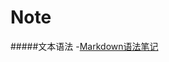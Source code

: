 Note
====
#####文本语法
-[Markdown语法笔记](https://github.com/jianping11/note/blob/master/markdown/usage.md)